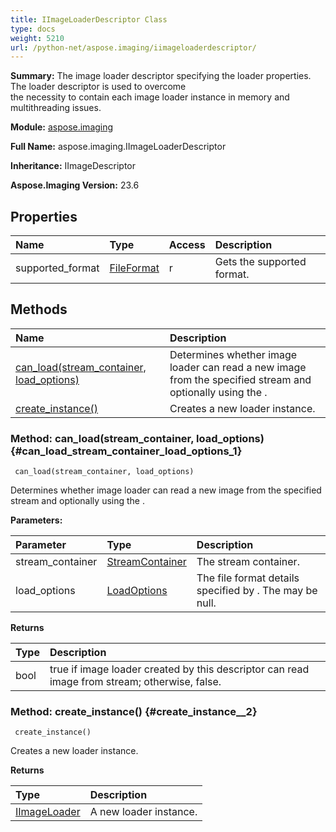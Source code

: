 ```yaml
---
title: IImageLoaderDescriptor Class
type: docs
weight: 5210
url: /python-net/aspose.imaging/iimageloaderdescriptor/
---
```


**Summary:** The image loader descriptor specifying the loader properties. The loader descriptor is used to overcome<br/>            the necessity to contain each image loader instance in memory and multithreading issues.

**Module:** [aspose.imaging](/imaging/python-net/aspose.imaging/)

**Full Name:** aspose.imaging.IImageLoaderDescriptor

**Inheritance:** IImageDescriptor

**Aspose.Imaging Version:** 23.6

## **Properties**
| **Name** | **Type** | **Access** | **Description** |
| :- | :- | :- | :- |
| supported_format | [FileFormat](/imaging/python-net/aspose.imaging/fileformat) | r | Gets the supported format. |
## **Methods**
| **Name** | **Description** |
| :- | :- |
| [can_load(stream_container, load_options)](#can_load_stream_container_load_options_1) | Determines whether image loader can read a new image from the specified stream and optionally using the <paramref name="loadOptions" />. |
| [create_instance()](#create_instance__2) | Creates a new loader instance. |


### Method: can_load(stream_container, load_options) {#can_load_stream_container_load_options_1}


```
 can_load(stream_container, load_options) 
```

Determines whether image loader can read a new image from the specified stream and optionally using the <paramref name="loadOptions" />.

**Parameters:**

| Parameter | Type | Description |
| :- | :- | :- |
| stream_container | [StreamContainer](/imaging/python-net/aspose.imaging/streamcontainer) | The stream container. |
| load_options | [LoadOptions](/imaging/python-net/aspose.imaging/loadoptions) | The file format details specified by <paramref name="loadOptions" />. The <paramref name="loadOptions" /> may be null. |

**Returns**

| Type | Description |
| :- | :- |
| bool | <c>true</c> if image loader created by this descriptor can read image from stream; otherwise, <c>false</c>. |


### Method: create_instance() {#create_instance__2}


```
 create_instance() 
```

Creates a new loader instance.

**Returns**

| Type | Description |
| :- | :- |
| [IImageLoader](/imaging/python-net/aspose.imaging/iimageloader) | A new loader instance. |


